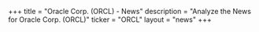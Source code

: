 +++
title = "Oracle Corp. (ORCL) - News"
description = "Analyze the News for Oracle Corp. (ORCL)"
ticker = "ORCL"
layout = "news"
+++

